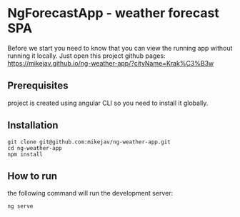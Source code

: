 # NgForecastApp - weather forecast SPA

Before we start you need to know that you can view the running app without running it locally.
Just open this project github pages:
https://mikejav.github.io/ng-weather-app/?cityName=Krak%C3%B3w

## Prerequisites
project is created using angular CLI so you need to install it globally.

## Installation
```shell
git clone git@github.com:mikejav/ng-weather-app.git
cd ng-weather-app
npm install
```

## How to run
the following command will run the development server:
```shell
ng serve
```
